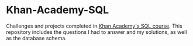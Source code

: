 # Khan-Academy-SQL
Challenges and projects completed in [Khan Academy's SQL course](https://www.khanacademy.org/computing/computer-programming/sql).
This repository includes the questions I had to answer and my solutions, as well as the database schema.
